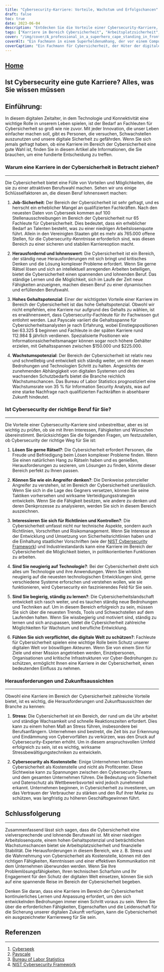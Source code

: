 ```yaml
---
title: "Cybersecurity-Karriere: Vorteile, Wachstum und Erfolgschancen"
draft: false
toc: true
date: 2023-06-04
description: "Entdecken Sie die Vorteile einer Cybersecurity-Karriere, darunter Arbeitsplatzsicherheit, hohes Gehaltspotenzial und zahlreiche Wachstumsmöglichkeiten im digitalen Zeitalter."
tags: ["Karriere im Bereich Cybersicherheit", "Arbeitsplatzsicherheit", "hohes Gehaltspotenzial", "Wachstumschancen", "Cybersicherheitsberuf", "Cyber-Bedrohungen", "digitale Sicherheit", "Informationssicherheit", "Cybersicherheitsfähigkeiten", "Cybersicherheitsfachleute", "Cybersicherheitsnachfrage", "Cybersicherheitsindustrie", "Jobs im Bereich Cybersicherheit", "Ausblick auf die Cybersicherheit", "Herausforderungen der Cybersicherheit", "Belohnungen für Cybersicherheit", "Zukunft der Cybersicherheit", "Denkweise im Bereich der Cybersicherheit", "Cybersicherheitspolitik", "technologische Neugierde", "kontinuierliches Lernen", "Stressbewältigung", "Bedeutung der Cybersicherheit", "Wahrnehmung der Cybersicherheit", "digitaler Schutz", "Entwicklung von Fähigkeiten im Bereich der Cybersicherheit", "Sicherung der digitalen Welt", "sich entwickelnde Bedrohungen der Cybersicherheit", "Ruf der Marke Cybersicherheit", "wirtschaftliche Rentabilität"]
cover: "/img/cover/A_professional_in_a_superhero_cape_standing_in_front_of_a_computer.png"
coverAlt: "Ein Fachmann in einem Superheldenumhang, der vor einem Computerbildschirm mit einem Schild steht, das für Cybersicherheit steht."
coverCaption: "Ein Fachmann für Cybersicherheit, der Hüter der digitalen Sicherheit, ausgestattet mit einem Schutzschild gegen Cyberbedrohungen."
---
```


## [Home](/cyber-security-career-playbook-start/)

## Ist Cybersecurity eine gute Karriere? Alles, was Sie wissen müssen

Einführung:
-----------------
In diesem digitalen Zeitalter, in dem Technologie und Konnektivität eine wichtige Rolle in unserem Leben spielen, ist der Bedarf an Fachleuten für Cybersicherheit so groß wie nie zuvor. Mit jeder Innovation, die unser Leben einfacher machen soll, gibt es Personen, die versuchen, Schwachstellen auszunutzen und unsere digitale Sicherheit zu gefährden. Wenn Sie sich jemals gefragt haben, ob eine Karriere im Bereich der Cybersicherheit eine gute Wahl ist, finden Sie in diesem Artikel alle Informationen, die Sie brauchen, um eine fundierte Entscheidung zu treffen.

### Warum eine Karriere in der Cybersicherheit in Betracht ziehen?
-----------------
Die Cybersicherheit bietet eine Fülle von Vorteilen und Möglichkeiten, die sie zu einer attraktiven Berufswahl machen. Sehen wir uns einige Schlüsselfaktoren an, die diesen Beruf lohnenswert machen:

1. **Job-Sicherheit**: Der Bereich der Cybersicherheit ist sehr gefragt, und es herrscht ein erheblicher Mangel an qualifizierten Fachkräften. Nach den neuesten Daten von Cyberseek kommen auf 100 Stellenausschreibungen im Bereich der Cybersicherheit nur 65 Fachleute für Cybersicherheit. Dies bedeutet, dass ein erheblicher Bedarf an Talenten besteht, was zu einer niedrigen Arbeitslosenquote führt. Allein in den Vereinigten Staaten gibt es mehr als 765.000 offene Stellen, für die Cybersecurity-Kenntnisse erforderlich sind, was diesen Bereich zu einer sicheren und stabilen Karriereoption macht.

2. **Herausfordernd und lohnenswert**: Die Cybersicherheit ist ein Bereich, der ständig neue Herausforderungen mit sich bringt und kritisches Denken und die Lösung komplexer Probleme erfordert. Wenn Sie gerne Rätsel lösen und sich an intellektuell anregenden Arbeiten beteiligen, bietet die Cybersicherheit einen spannenden und lohnenden Beruf. Das ständige Lernen und die Möglichkeit, sich im Laufe der Zeit neue Fähigkeiten anzueignen, machen diesen Beruf zu einer dynamischen und erfüllenden Berufswahl.

3. **Hohes Gehaltspotenzial**: Einer der wichtigsten Vorteile einer Karriere im Bereich der Cybersicherheit ist das hohe Gehaltspotenzial. Obwohl wir nicht empfehlen, eine Karriere nur aufgrund des Gehalts zu wählen, ist es erwähnenswert, dass Cybersecurity-Fachleute für ihr Fachwissen gut entlohnt werden. Laut Payscale variiert die Gehaltsspanne für Cybersicherheitsanalysten je nach Erfahrung, wobei Einstiegspositionen bei 63.325 $ beginnen und Fachleute in der späten Karriere rund 112.984 $ jährlich verdienen. Spezialisierte Positionen wie Informationssicherheitsmanager können sogar noch höhere Gehälter erzielen, mit Gehaltsspannen zwischen $150.000 und $225.000.

4. **Wachstumspotenzial**: Der Bereich der Cybersicherheit ist relativ neu und schnelllebig und entwickelt sich ständig weiter, um mit den neuen Bedrohungen und Technologien Schritt zu halten. Angesichts der zunehmenden Abhängigkeit von digitalen Systemen und des wachsenden Schutzbedarfs bietet die Branche reichlich Wachstumschancen. Das Bureau of Labor Statistics prognostiziert eine Wachstumsrate von 35 % für Information Security Analysts, was auf eine starke Nachfrage nach qualifizierten Fachkräften in absehbarer Zukunft hindeutet.

### Ist Cybersecurity der richtige Beruf für Sie?
-----------------
Die Vorteile einer Cybersecurity-Karriere sind unbestreitbar, aber es ist wichtig zu prüfen, ob sie mit Ihren Interessen, Fähigkeiten und Wünschen übereinstimmt. Berücksichtigen Sie die folgenden Fragen, um festzustellen, ob Cybersecurity der richtige Weg für Sie ist:

1. **Lösen Sie gerne Rätsel?**: Die Cybersicherheit erfordert Personen, die Freude und Befriedigung beim Lösen komplexer Probleme finden. Wenn Sie einen natürlichen Hang zu Rätseln haben und es genießen, Herausforderungen zu sezieren, um Lösungen zu finden, könnte dieser Bereich perfekt zu Ihnen passen.

2. **Können Sie wie ein Angreifer denken?**: Die Denkweise potenzieller Angreifer zu verstehen, ist im Bereich der Cybersicherheit unerlässlich. Wenn Sie sich in die Lage des Gegners versetzen, können Sie seine Taktiken vorhersehen und wirksame Verteidigungsstrategien entwickeln. Wenn Sie die Fähigkeit besitzen, wie andere zu denken und deren Denkprozesse zu analysieren, werden Sie sich in diesem Bereich auszeichnen.

3. **Interessieren Sie sich für Richtlinien und Kontrollen?**: Die Cybersicherheit umfasst nicht nur technische Aspekte, sondern auch Richtlinien, Vorschriften und Risikomanagement. Wenn Sie Interesse an der Entwicklung und Umsetzung von Sicherheitsrichtlinien haben und die Einhaltung staatlicher Vorschriften (wie der [NIST Cybersecurity Framework](https://www.nist.gov/cyberframework)) und Industriestandards kann eine Karriere im Bereich der Cybersicherheit die Möglichkeit bieten, in politikorientierten Funktionen zu arbeiten.

4. **Sind Sie neugierig auf Technologie?**: Bei der Cybersicherheit dreht sich alles um Technologie und ihre Anwendungen. Wenn Sie wirklich neugierig auf die neuesten technologischen Entwicklungen sind, gerne verschiedene Systeme erforschen und verstehen wollen, wie sie funktionieren, wird Cybersecurity ein faszinierendes Feld für Sie sein.

5. **Sind Sie begierig, ständig zu lernen?**: Die Cybersicherheitslandschaft entwickelt sich rasch weiter, und es tauchen ständig neue Bedrohungen und Techniken auf. Um in diesem Bereich erfolgreich zu sein, müssen Sie sich über die neuesten Trends, Tools und Schwachstellen auf dem Laufenden halten. Wenn Sie wissbegierig und motiviert sind, ständig zu lernen und sich anzupassen, bietet die Cybersicherheit zahlreiche Möglichkeiten für Wachstum und berufliche Entwicklung.

6. **Fühlen Sie sich verpflichtet, die digitale Welt zu schützen?**: Fachleute für Cybersicherheit spielen eine wichtige Rolle beim Schutz unserer digitalen Welt vor böswilligen Akteuren. Wenn Sie von einem Sinn für Ziele und einer Mission angetrieben werden, Einzelpersonen, Organisationen und kritische Infrastrukturen vor Cyber-Bedrohungen zu schützen, ermöglicht Ihnen eine Karriere in der Cybersicherheit, einen bedeutenden Einfluss zu nehmen.

### Herausforderungen und Zukunftsaussichten
-----------------
Obwohl eine Karriere im Bereich der Cybersicherheit zahlreiche Vorteile bietet, ist es wichtig, die Herausforderungen und Zukunftsaussichten der Branche zu kennen:

1. **Stress**: Die Cybersicherheit ist ein Bereich, der rund um die Uhr arbeitet und ständige Wachsamkeit und schnelle Reaktionszeiten erfordert. Dies kann zu einem hohen Maß an Stress führen, insbesondere bei Berufsanfängern. Unternehmen sind bestrebt, die Zeit bis zur Erkennung und Eindämmung von Cybervorfällen zu verkürzen, was den Druck auf Cybersecurity-Experten erhöht. Um in diesem anspruchsvollen Umfeld erfolgreich zu sein, ist es wichtig, wirksame Stressbewältigungstechniken zu entwickeln.

2. **Cybersecurity als Kostenstelle**: Einige Unternehmen betrachten Cybersicherheit als Kostenstelle und nicht als Profitcenter. Diese Sichtweise kann zu Spannungen zwischen den Cybersecurity-Teams und dem gesamten Unternehmen führen. Die Bedeutung von Sicherheit und Datenschutz als Wettbewerbsvorteil wird jedoch zunehmend erkannt. Unternehmen beginnen, in Cybersicherheit zu investieren, um das Vertrauen der Verbraucher zu stärken und den Ruf ihrer Marke zu schützen, was langfristig zu höheren Geschäftsgewinnen führt.

## Schlussfolgerung
-----------------
Zusammenfassend lässt sich sagen, dass die Cybersicherheit eine vielversprechende und lohnende Berufswahl ist. Mit einer niedrigen Arbeitslosenquote, einem hohen Gehaltspotenzial und beträchtlichen Wachstumschancen bietet sie Arbeitsplatzsicherheit und finanzielle Stabilität. Die Herausforderungen in diesem Bereich, wie z. B. Stress und die Wahrnehmung von Cybersicherheit als Kostenstelle, können mit den richtigen Fähigkeiten, Kenntnissen und einer effektiven Kommunikation mit dem Unternehmen überwunden werden. Wenn Sie Ihre Problemlösungsfähigkeiten, Ihren technischen Scharfsinn und Ihr Engagement für den Schutz der digitalen Welt einsetzen, können Sie sich auf eine spannende Reise im Bereich der Cybersicherheit begeben.

Denken Sie daran, dass eine Karriere im Bereich der Cybersicherheit kontinuierliches Lernen und Anpassung erfordert, um den sich entwickelnden Bedrohungen immer einen Schritt voraus zu sein. Wenn Sie über die erforderlichen Fähigkeiten, Eigenschaften und die Leidenschaft für die Sicherung unserer digitalen Zukunft verfügen, kann die Cybersicherheit ein ausgezeichneter Karriereweg für Sie sein.

## Referenzen
-----------------
1. [Cyberseek](https://www.cyberseek.org/)
2. [Payscale](https://www.payscale.com/)
3. [Bureau of Labor Statistics](https://www.bls.gov/ooh/computer-and-information-technology/information-security-analysts.htm)
4. [NIST Cybersecurity Framework](https://www.nist.gov/cyberframework)
